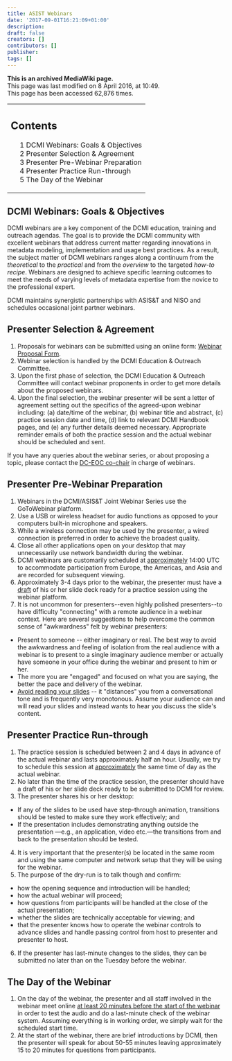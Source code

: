 ```yaml
---
title: ASIST Webinars
date: '2017-09-01T16:21:09+01:00'
description: 
draft: false
creators: []
contributors: []
publisher: 
tags: []
---
```


 **This is an archived MediaWiki page.**  
This page was last modified on 8 April 2016, at 10:49.  
This page has been accessed 62,876 times.

<table id="toc" class="toc">
  <tr>
    <td>
      <div id="toctitle">
        <h2>Contents</h2>
      </div>
      <ul>
        <li class="toclevel-1 tocsection-1"><a href="#DCMI_Webinars:_Goals_.26_Objectives"><span class="tocnumber">1</span> <span class="toctext">DCMI Webinars: Goals &amp; Objectives</span></a></li>
        <li class="toclevel-1 tocsection-2"><a href="#Presenter_Selection_.26_Agreement"><span class="tocnumber">2</span> <span class="toctext">Presenter Selection &amp; Agreement</span></a></li>
        <li class="toclevel-1 tocsection-3"><a href="#Presenter_Pre-Webinar_Preparation"><span class="tocnumber">3</span> <span class="toctext">Presenter Pre-Webinar Preparation</span></a></li>
        <li class="toclevel-1 tocsection-4"><a href="#Presenter_Practice_Run-through"><span class="tocnumber">4</span> <span class="toctext">Presenter Practice Run-through</span></a></li>
        <li class="toclevel-1 tocsection-5"><a href="#The_Day_of_the_Webinar"><span class="tocnumber">5</span> <span class="toctext">The Day of the Webinar</span></a></li>
      </ul>
    </td>
  </tr>
</table>


## DCMI Webinars: Goals & Objectives 

DCMI webinars are a key component of the DCMI education, training and outreach agendas. The goal is to provide the DCMI community with excellent webinars that address current matter regarding innovations in metadata modeling, implementation and usage best practices. As a result, the subject matter of DCMI webinars ranges along a continuum from the _theoretical_ to the _practical_ and from the _overview_ to the targeted _how-to recipe_. Webinars are designed to achieve specific learning outcomes to meet the needs of varying levels of metadata expertise from the novice to the professional expert.

DCMI maintains synergistic partnerships with ASIS&T and NISO and schedules occasional joint partner webinars.

## Presenter Selection & Agreement 

1. Proposals for webinars can be submitted using an online form: [Webinar Proposal Form](http://goo.gl/forms/wObTgQjNQo).
2. Webinar selection is handled by the DCMI Education & Outreach Committee.
3. Upon the first phase of selection, the DCMI Education & Outreach Committee will contact webinar proponents in order to get more details about the proposed webinars.
4. Upon the final selection, the webinar presenter will be sent a letter of agreement setting out the specifics of the agreed-upon webinar including: (a) date/time of the webinar, (b) webinar title and abstract, (c) practice session date and time, (d) link to relevant DCMI Handbook pages, and (e) any further details deemed necessary. Appropriate reminder emails of both the practice session and the actual webinar should be scheduled and sent.

If you have any queries about the webinar series, or about proposing a topic, please contact the [DC-EOC co-chair](mailto:analice@dsi.uminho.pt) in charge of webinars.

## Presenter Pre-Webinar Preparation 

1. Webinars in the DCMI/ASIS&T Joint Webinar Series use the GoToWebinar platform.
2. Use a USB or wireless headset for audio functions as opposed to your computers built-in microphone and speakers.
3. While a wireless connection may be used by the presenter, a wired connection is preferred in order to achieve the broadest quality.
4. Close all other applications open on your desktop that may unnecessarily use network bandwidth during the webinar.
5. DCMI webinars are customarily scheduled at <u>approximately</u> 14:00 UTC to accommodate participation from Europe, the Americas, and Asia and are recorded for subsequent viewing.
6. Approximately 3-4 days prior to the webinar, the presenter must have a <u>draft</u> of his or her slide deck ready for a practice session using the webinar platform.
7. It is not uncommon for presenters--even highly polished presenters--to have difficulty "connecting" with a remote audience in a webinar context. Here are several suggestions to help overcome the common sense of "awkwardness" felt by webinar presenters:
  - Present to someone -- either imaginary or real. The best way to avoid the awkwardness and feeling of isolation from the real audience with a webinar is to present to a single imaginary audience member or actually have someone in your office during the webinar and present to him or her.
  - The more you are "engaged" and focused on what you are saying, the better the pace and delivery of the webinar.
  - <u>Avoid reading your slides</u> -- it "distances" you from a conversational tone and is frequently very monotonous. Assume your audience can and will read your slides and instead wants to hear you discuss the slide's content.

## Presenter Practice Run-through 

1. The practice session is scheduled between 2 and 4 days in advance of the actual webinar and lasts approximately half an hour. Usually, we try to schedule this session at <u>approximately</u> the same time of day as the actual webinar. 
2. No later than the time of the practice session, the presenter should have a draft of his or her slide deck ready to be submitted to DCMI for review. 
3. The presenter shares his or her desktop: 
  - If any of the slides to be used have step-through animation, transitions should be tested to make sure they work effectively; and
  - If the presentation includes demonstrating anything outside the presentation —e.g., an application, video etc.—the transitions from and back to the presentation should be tested.
4. It is very important that the presenter(s) be located in the same room and using the same computer and network setup that they will be using for the webinar. 
5. The purpose of the dry-run is to talk though and confirm:
  - how the opening sequence and introduction will be handled; 
  - how the actual webinar will proceed; 
  - how questions from participants will be handled at the close of the actual presentation; 
  - whether the slides are technically acceptable for viewing; and
  - that the presenter knows how to operate the webinar controls to advance slides and handle passing control from host to presenter and presenter to host.
6. If the presenter has last-minute changes to the slides, they can be submitted no later than on the Tuesday before the webinar.

## The Day of the Webinar 

1. On the day of the webinar, the presenter and all staff involved in the webinar meet online <u>at least 20 minutes before the start of the webinar</u> in order to test the audio and do a last-minute check of the webinar system. Assuming everything is in working order, we simply wait for the scheduled start time.
2. At the start of the webinar, there are brief introductions by DCMI, then the presenter will speak for about 50-55 minutes leaving approximately 15 to 20 minutes for questions from participants.

